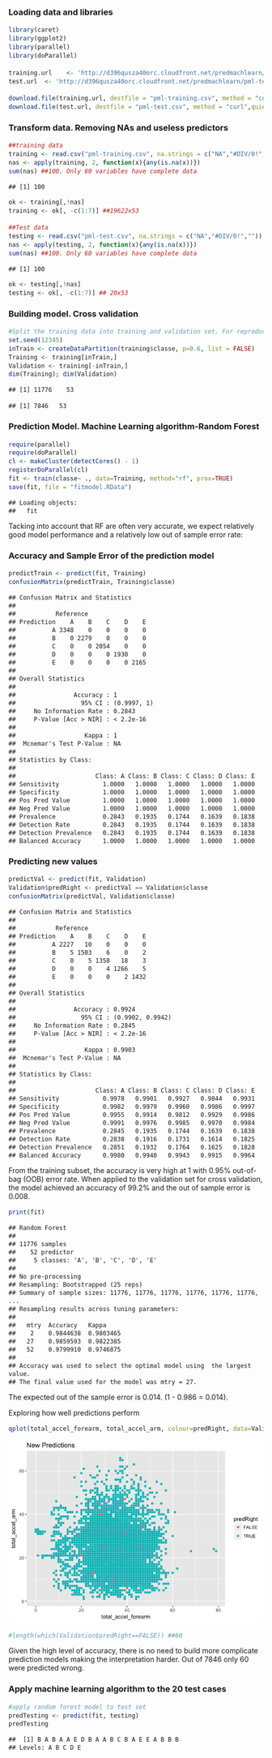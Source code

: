 ### Loading data and libraries

``` r
library(caret)
library(ggplot2)
library(parallel)
library(doParallel)

training.url    <- 'http://d396qusza40orc.cloudfront.net/predmachlearn/pml-training.csv'
test.url  <- 'http://d396qusza40orc.cloudfront.net/predmachlearn/pml-testing.csv'

download.file(training.url, destfile = "pml-training.csv", method = "curl", quiet = TRUE)
download.file(test.url, destfile = "pml-test.csv", method = "curl",quiet = TRUE)
```

### Transform data. Removing NAs and useless predictors

``` r
##training data
training <- read.csv("pml-training.csv", na.strings = c("NA","#DIV/0!",""))
nas <- apply(training, 2, function(x){any(is.na(x))})
sum(nas) ##100. Only 60 variables have complete data
```

    ## [1] 100

``` r
ok <- training[,!nas]
training <- ok[, -c(1:7)] ##19622x53

##Test data
testing <- read.csv("pml-test.csv", na.strings = c("NA","#DIV/0!",""))
nas <- apply(testing, 2, function(x){any(is.na(x))})
sum(nas) ##100. Only 60 variables have complete data
```

    ## [1] 100

``` r
ok <- testing[,!nas]
testing <- ok[, -c(1:7)] ## 20x53
```

### Building model. Cross validation

``` r
#Split the training data into training and validation set. For reproducibility the seed is set
set.seed(12345)
inTrain <- createDataPartition(training$classe, p=0.6, list = FALSE)
Training <- training[inTrain,]
Validation <- training[-inTrain,]
dim(Training); dim(Validation)
```

    ## [1] 11776    53

    ## [1] 7846   53

### Prediction Model. Machine Learning algorithm-Random Forest

``` r
require(parallel)
require(doParallel)
cl <- makeCluster(detectCores() - 1)
registerDoParallel(cl)
fit <- train(classe~ ., data=Training, method="rf", prox=TRUE)
save(fit, file = "fitmodel.RData")
```

    ## Loading objects:
    ##   fit

Tacking into account that RF are often very accurate, we expect relatively good model performance and a relatively low out of sample error rate:

### Accuracy and Sample Error of the prediction model

``` r
predictTrain <- predict(fit, Training)
confusionMatrix(predictTrain, Training$classe)
```

    ## Confusion Matrix and Statistics
    ## 
    ##           Reference
    ## Prediction    A    B    C    D    E
    ##          A 3348    0    0    0    0
    ##          B    0 2279    0    0    0
    ##          C    0    0 2054    0    0
    ##          D    0    0    0 1930    0
    ##          E    0    0    0    0 2165
    ## 
    ## Overall Statistics
    ##                                      
    ##                Accuracy : 1          
    ##                  95% CI : (0.9997, 1)
    ##     No Information Rate : 0.2843     
    ##     P-Value [Acc > NIR] : < 2.2e-16  
    ##                                      
    ##                   Kappa : 1          
    ##  Mcnemar's Test P-Value : NA         
    ## 
    ## Statistics by Class:
    ## 
    ##                      Class: A Class: B Class: C Class: D Class: E
    ## Sensitivity            1.0000   1.0000   1.0000   1.0000   1.0000
    ## Specificity            1.0000   1.0000   1.0000   1.0000   1.0000
    ## Pos Pred Value         1.0000   1.0000   1.0000   1.0000   1.0000
    ## Neg Pred Value         1.0000   1.0000   1.0000   1.0000   1.0000
    ## Prevalence             0.2843   0.1935   0.1744   0.1639   0.1838
    ## Detection Rate         0.2843   0.1935   0.1744   0.1639   0.1838
    ## Detection Prevalence   0.2843   0.1935   0.1744   0.1639   0.1838
    ## Balanced Accuracy      1.0000   1.0000   1.0000   1.0000   1.0000

### Predicting new values

``` r
predictVal <- predict(fit, Validation)
Validation$predRight <- predictVal == Validation$classe
confusionMatrix(predictVal, Validation$classe)
```

    ## Confusion Matrix and Statistics
    ## 
    ##           Reference
    ## Prediction    A    B    C    D    E
    ##          A 2227   10    0    0    0
    ##          B    5 1503    6    0    2
    ##          C    0    5 1358   18    3
    ##          D    0    0    4 1266    5
    ##          E    0    0    0    2 1432
    ## 
    ## Overall Statistics
    ##                                           
    ##                Accuracy : 0.9924          
    ##                  95% CI : (0.9902, 0.9942)
    ##     No Information Rate : 0.2845          
    ##     P-Value [Acc > NIR] : < 2.2e-16       
    ##                                           
    ##                   Kappa : 0.9903          
    ##  Mcnemar's Test P-Value : NA              
    ## 
    ## Statistics by Class:
    ## 
    ##                      Class: A Class: B Class: C Class: D Class: E
    ## Sensitivity            0.9978   0.9901   0.9927   0.9844   0.9931
    ## Specificity            0.9982   0.9979   0.9960   0.9986   0.9997
    ## Pos Pred Value         0.9955   0.9914   0.9812   0.9929   0.9986
    ## Neg Pred Value         0.9991   0.9976   0.9985   0.9970   0.9984
    ## Prevalence             0.2845   0.1935   0.1744   0.1639   0.1838
    ## Detection Rate         0.2838   0.1916   0.1731   0.1614   0.1825
    ## Detection Prevalence   0.2851   0.1932   0.1764   0.1625   0.1828
    ## Balanced Accuracy      0.9980   0.9940   0.9943   0.9915   0.9964

From the training subset, the accuracy is very high at 1 with 0.95% out-of-bag (OOB) error rate. When applied to the validation set for cross validation, the model achieved an accuracy of 99.2% and the out of sample error is 0.008.

``` r
print(fit)
```

    ## Random Forest 
    ## 
    ## 11776 samples
    ##    52 predictor
    ##     5 classes: 'A', 'B', 'C', 'D', 'E' 
    ## 
    ## No pre-processing
    ## Resampling: Bootstrapped (25 reps) 
    ## Summary of sample sizes: 11776, 11776, 11776, 11776, 11776, 11776, ... 
    ## Resampling results across tuning parameters:
    ## 
    ##   mtry  Accuracy   Kappa    
    ##    2    0.9844638  0.9803465
    ##   27    0.9859593  0.9822385
    ##   52    0.9799910  0.9746875
    ## 
    ## Accuracy was used to select the optimal model using  the largest value.
    ## The final value used for the model was mtry = 27.

The expected out of the sample error is 0.014. (1 - 0.986 = 0.014).

Exploring how well predictions perform

``` r
qplot(total_accel_forearm, total_accel_arm, colour=predRight, data=Validation, main="New Predictions")
```

![](figure/unnamed-chunk-10-1.png)

``` r
#length(which(Validation$predRight==FALSE)) ##60
```

Given the high level of accuracy, there is no need to build more complicate prediction models making the interpretation harder. Out of 7846 only 60 were predicted wrong.

### Apply machine learning algorithm to the 20 test cases

``` r
#apply random forest model to test set
predTesting <- predict(fit, testing)
predTesting
```

    ##  [1] B A B A A E D B A A B C B A E E A B B B
    ## Levels: A B C D E
